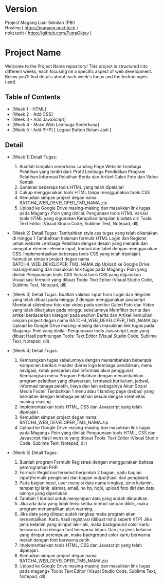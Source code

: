 # Version
Project Magang Luar Sekolah (PBI) <br>
Hosting ( https://magang.nokt.tech ) <br>
nokt.tech ( https://github.com/PutraOktav )

# Project Name

Welcome to the Project Name repository! This project is structured into different weeks, each focusing on a specific aspect of web development. Below you'll find details about each week's focus and the technologies used.

## Table of Contents

- [Week 1 - HTML]
- [Week 2 - Add CSS]
- [Week 3 - Add JavaScript]
- [Week 4 - Make Web Lembaga Sederhana]
- [Week 5 - Add PHP] [ Logout Button Belum Jadi ]

## Detail 

- [Week 1]
    Detail Tugas:
    1.  Buatlah tampilan sederhana Landing Page Website Lembaga Pelatihan yang terdiri dari:
        Profil Lembaga Pendidikan
        Program Pelatihan
        Informasi Pelatihan
        Berita dan Artikel
        Galeri Foto dan Video
        Kontak
    2.  Gunakan beberapa tools HTML yang telah dipelajari
    3.  Cukup menggunakan tools HTML tanpa menggunakan tools CSS
    4.  Kemudian simpan project degan nama BATCH4_WEB_DEVELOPER_TM1_NAMA.zip
    5.  Upload ke Google Drive masing-masing dan masukkan link tugas pada Magang+
    Poin yang dinilai:
    Pengunaan tools HTML
    Variasi tools HTML yang digunakan
    Kerapihan tampilan biodata diri
    Tools:
    Text Editor (Visual Studio Code, Sublime Text, Notepad, dll)

- [Week 2]
    Detail Tugas:
    Tambahkan style css tugas yang telah dikerjakan di minggu 1
    Tambahkan halaman formulir HTML Login dan Register untuk website Lembaga Pelatihan dengan desain yang menarik dan mengatur elemen-elemen input, tombol dan label dengan menggunakan CSS.
    Implementasikan beberapa tools CSS yang telah dipelajari.
    Kemudian simpan project degan nama BATCH4_WEB_DEVELOPER_TM2_NAMA.zip
    Upload ke Google Drive masing-masing dan masukkan link tugas pada Magang+
    Poin yang dinilai:
    Penguunaan tools CSS
    Variasi tools CSS yang digunakan
    Visualisasi formulir yang dibuat
    Tools:
    Text Editor (Visual Studio Code, Sublime Text, Notepad, dll)

- [Week 3]
    Detail Tugas:
    Buatlah validasi input form Login dan Register yang telah dibuat pada minggu 2 dengan menggunakan javascript
    Membuat slideshow foto dan video pada section Galeri Foto dan Video yang telah dikerjakan pada minggu sebelumnya
    Memfilter berita dan artikel berdasarkan kategori pada section Berita dan Artikel
    Kemudian simpan project degan nama BATCH4_WEB_DEVELOPER_TM3_NAMA.zip
    Upload ke Google Drive masing-masing dan masukkan link tugas pada Magang+
    Poin yang dinilai:
    Penguunaan tools Javascript
    Logic yang dibuat
    Hasil perhitungan
    Tools:
    Text Editor (Visual Studio Code, Sublime Text, Notepad, dll)

- [Week 4]
    Detail Tugas:
    1.  Kembangkan tugas sebelumnya dengan menambahkan beberapa komponen berikut:
        Header (berisi logo lembaga pendidikan, menu navigasi, kotak pencarian dan informasi akun pengguna)
        Kembangkan menu Program Pelatihan dengan menambahkan program pelatihan yang ditawarkan, termasuk kurikulum, jadwal, informasi tenaga pelatih, biaya dan lain sebagainya
        Akun Sosial Media
        Footer
        Tambahkan 1 menu atau 1 landing page (bebas) yang berkaitan dengan lembaga pelatihan sesuai dengan kreativitas masing-masing
    2.  Implementasikan tools HTML, CSS dan Javascript yang telah dipelajari.
    3.  Kemudian simpan project degan nama BATCH4_WEB_DEVELOPER_TM4_NAMA.zip
    4.  Upload ke Google Drive masing-masing dan masukkan link tugas pada Magang+
    Poin yang dinilai:
    Penguunaan tools HTML, CSS dan Javascript
    Hasil website yang dibuat
    Tools:
    Text Editor (Visual Studio Code, Sublime Text, Notepad, dll)

- [Week 5]
    Detail Tugas:
    1.  Buatlah program Formulir Registrasi dengan menggunakan bahasa pemrograman PHP.
    2.  Formulir Registrasi tersebut berjumlah 2 bagian, yaitu bagian input(formulir pengisian) dan bagian output(hasil dari pengisian).
    3.  Pada bagian input, user mengisi data nama lengkap, jenis kelamin, tempat tgl lahir, alamat, email, no hp, hobi, upload foto diri dan data lainnya yang diperlukan
    4.  Tambah 1 tombol untuk menyimpan data yang sudah diinputkan.
    5.  Jika ada data yang tidak terisi ketika tombol simpan diklik, maka program menampilkan alert warning.
    6.  Jika data yang diinput sudah lengkap maka program akan menampilkan:
        Kartu hasil registrasi (dibuat mirip seperti KTP)
        Jika jenis kelamin yang diinput laki-laki, maka background color kartu berwarna biru dengan font berwarna hitam.
        Dan jika jenis kelamin yang diinput perempuan, maka background color kartu berwarna merah dengan font berwarna putih.
    7.  Implementasikan tools HTML, CSS dan Javascript yang telah dipelajari.
    8.  Kemudian simpan project degan nama BATCH4_WEB_DEVELOPER_TM5_NAMA.zip
    9.  Upload ke Google Drive masing-masing dan masukkan link tugas pada magang+
    Tools:
    Text Editor (Visual Studio Code, Sublime Text, Notepad, dll)